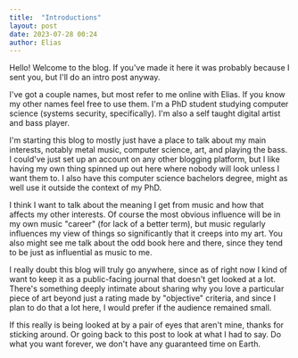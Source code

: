 ```yaml
---
title:  "Introductions"
layout: post
date: 2023-07-28 00:24
author: Elias
---
```


Hello! Welcome to the blog. If you've made it here it was probably because I sent you, but I'll do an intro post anyway.

I've got a couple names, but most refer to me online with Elias. If you know my other names feel free to use them. I'm a PhD student studying computer science (systems security, specifically). I'm also a self taught digital artist and bass player.

<!--more-->

I'm starting this blog to mostly just have a place to talk about my main interests, notably metal music, computer science, art, and playing the bass. I could've just set up an account on any other blogging platform, but I like having my own thing spinned up out here where nobody will look unless I want them to. I also have this computer science bachelors degree, might as well use it outside the context of my PhD.

I think I want to talk about the meaning I get from music and how that affects my other interests. Of course the most obvious influence will be in my own music "career" (for lack of a better term), but music regularly influences my view of things so significantly that it creeps into my art. You also might see me talk about the odd book here and there, since they tend to be just as influential as music to me.

I really doubt this blog will truly go anywhere, since as of right now I kind of want to keep it as a public-facing journal that doesn't get looked at a lot. There's something deeply intimate about sharing why you love a particular piece of art beyond just a rating made by "objective" criteria, and since I plan to do that a lot here, I would prefer if the audience remained small.

If this really is being looked at by a pair of eyes that aren't mine, thanks for sticking around. Or going back to this post to look at what I had to say. Do what you want forever, we don't have any guaranteed time on Earth.
